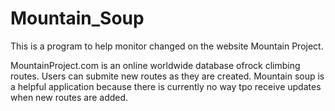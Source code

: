 # Mountain_Soup

This is a program to help monitor changed on the website Mountain Project. 

MountainProject.com is an online worldwide database ofrock climbing routes. Users can submite new routes as they are created. Mountain soup is a helpful application because there is currently no way tpo receive updates when new routes are added.

